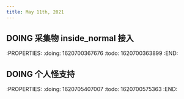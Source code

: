 ```yaml
---
title: May 11th, 2021
---
```


## DOING 采集物 inside_normal 接入
:PROPERTIES:
:doing: 1620700367676
:todo: 1620700363899
:END:
## DOING 个人怪支持
:PROPERTIES:
:doing: 1620705407007
:todo: 1620700575363
:END:
